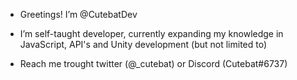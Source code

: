 - Greetings! I’m @CutebatDev
- I’m self-taught developer, currently expanding my knowledge in JavaScript, API's and Unity development (but not limited to)

- Reach me trought twitter (@_cutebat) or Discord (Cutebat#6737)
